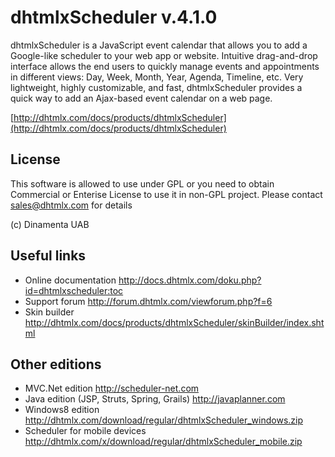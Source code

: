 dhtmlxScheduler v.4.1.0
=====================

dhtmlxScheduler is a JavaScript event calendar that allows you to add a Google-like scheduler to your web app or website. Intuitive drag-and-drop interface allows the end users to quickly manage events and appointments in different views: Day, Week, Month, Year, Agenda, Timeline, etc. Very lightweight, highly customizable, and fast, dhtmlxScheduler provides a quick way to add an Ajax-based event calendar on a web page.

[http://dhtmlx.com/docs/products/dhtmlxScheduler](http://dhtmlx.com/docs/products/dhtmlxScheduler)


License
----------

This software is allowed to use under GPL or you need to obtain Commercial or Enterise License
to use it in non-GPL project. Please contact sales@dhtmlx.com for details

(c) Dinamenta UAB



Useful links
-------------

- Online  documentation
	http://docs.dhtmlx.com/doku.php?id=dhtmlxscheduler:toc
- Support forum
	http://forum.dhtmlx.com/viewforum.php?f=6
- Skin builder
	http://dhtmlx.com/docs/products/dhtmlxScheduler/skinBuilder/index.shtml


Other editions
--------------

- MVC.Net edition
	http://scheduler-net.com
- Java edition (JSP, Struts, Spring, Grails)
	http://javaplanner.com
- Windows8 edition
	http://dhtmlx.com/download/regular/dhtmlxScheduler_windows.zip
- Scheduler for mobile devices
	http://dhtmlx.com/x/download/regular/dhtmlxScheduler_mobile.zip